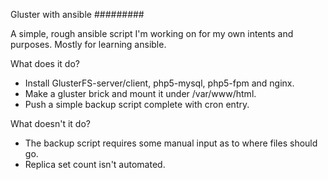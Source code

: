Gluster with ansible
#########


A simple, rough ansible script I'm working on for my own intents and purposes. Mostly for learning ansible.

What does it do?
- Install GlusterFS-server/client, php5-mysql, php5-fpm and nginx.
- Make a gluster brick and mount it under /var/www/html.
- Push a simple backup script complete with cron entry.


What doesn't it do?
- The backup script requires some manual input as to where files should go.
- Replica set count isn't automated.